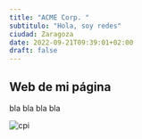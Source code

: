 ```yaml
---
title: "ACME Corp. "
subtitulo: "Hola, soy redes"
ciudad: Zaragoza
date: 2022-09-21T09:39:01+02:00
draft: false
---
```


## Web de mi página

bla bla bla bla

![cpi](https://static.masedimburgo.com/wp-content/uploads/2018/03/07151240/Donde-sacar-las-mejores-fotos-de-Edimburgo-Calton-Hill-Nelson-Monument-1500-1.jpg)
